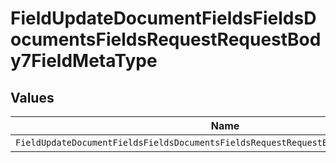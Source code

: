 # FieldUpdateDocumentFieldsFieldsDocumentsFieldsRequestRequestBody7FieldMetaType


## Values

| Name                                                                                 | Value                                                                                |
| ------------------------------------------------------------------------------------ | ------------------------------------------------------------------------------------ |
| `FieldUpdateDocumentFieldsFieldsDocumentsFieldsRequestRequestBody7FieldMetaTypeText` | text                                                                                 |